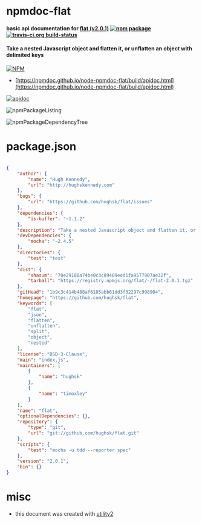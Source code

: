 # npmdoc-flat

#### basic api documentation for  [flat (v2.0.1)](https://github.com/hughsk/flat)  [![npm package](https://img.shields.io/npm/v/npmdoc-flat.svg?style=flat-square)](https://www.npmjs.org/package/npmdoc-flat) [![travis-ci.org build-status](https://api.travis-ci.org/npmdoc/node-npmdoc-flat.svg)](https://travis-ci.org/npmdoc/node-npmdoc-flat)

#### Take a nested Javascript object and flatten it, or unflatten an object with delimited keys

[![NPM](https://nodei.co/npm/flat.png?downloads=true&downloadRank=true&stars=true)](https://www.npmjs.com/package/flat)

- [https://npmdoc.github.io/node-npmdoc-flat/build/apidoc.html](https://npmdoc.github.io/node-npmdoc-flat/build/apidoc.html)

[![apidoc](https://npmdoc.github.io/node-npmdoc-flat/build/screenCapture.buildCi.browser.%252Ftmp%252Fbuild%252Fapidoc.html.png)](https://npmdoc.github.io/node-npmdoc-flat/build/apidoc.html)

![npmPackageListing](https://npmdoc.github.io/node-npmdoc-flat/build/screenCapture.npmPackageListing.svg)

![npmPackageDependencyTree](https://npmdoc.github.io/node-npmdoc-flat/build/screenCapture.npmPackageDependencyTree.svg)



# package.json

```json

{
    "author": {
        "name": "Hugh Kennedy",
        "url": "http://hughskennedy.com"
    },
    "bugs": {
        "url": "https://github.com/hughsk/flat/issues"
    },
    "dependencies": {
        "is-buffer": "~1.1.2"
    },
    "description": "Take a nested Javascript object and flatten it, or unflatten an object with delimited keys",
    "devDependencies": {
        "mocha": "~2.4.5"
    },
    "directories": {
        "test": "test"
    },
    "dist": {
        "shasum": "70e29188a74be0c3c89409eed1fa9577907ae32f",
        "tarball": "https://registry.npmjs.org/flat/-/flat-2.0.1.tgz"
    },
    "gitHead": "1b9c3c414b488af6105abb61dd3f32297c998904",
    "homepage": "https://github.com/hughsk/flat",
    "keywords": [
        "flat",
        "json",
        "flatten",
        "unflatten",
        "split",
        "object",
        "nested"
    ],
    "license": "BSD-3-Clause",
    "main": "index.js",
    "maintainers": [
        {
            "name": "hughsk"
        },
        {
            "name": "timoxley"
        }
    ],
    "name": "flat",
    "optionalDependencies": {},
    "repository": {
        "type": "git",
        "url": "git://github.com/hughsk/flat.git"
    },
    "scripts": {
        "test": "mocha -u tdd --reporter spec"
    },
    "version": "2.0.1",
    "bin": {}
}
```



# misc
- this document was created with [utility2](https://github.com/kaizhu256/node-utility2)
